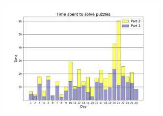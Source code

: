 <a href=""><img src="https://github.com/dpalatynski/AdventOfCode/blob/main/2023/images/time_spent.jpg" alt="Time spent"></a>
